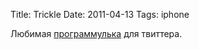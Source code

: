 Title: Trickle
Date: 2011-04-13
Tags: iphone

<div class="text">Любимая <a href="http://trickleapp.com/">программулька</a> для твиттера.</div>